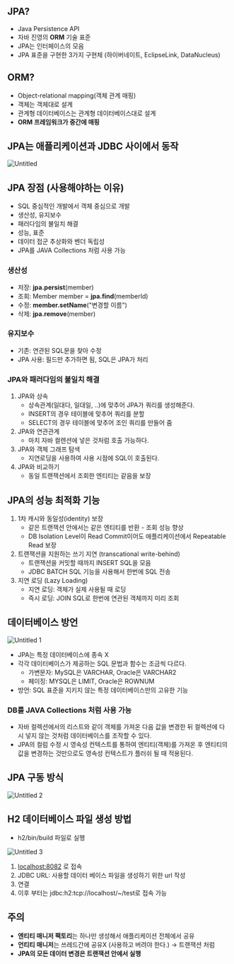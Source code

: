 ## JPA?

- Java Persistence API
- 자바 진영의 **ORM** 기술 표준
- JPA는 인터페이스의 모음
- JPA 표준을 구현한 3가지 구현체 (하이버네이트, EclipseLink, DataNucleus)

## ORM?

- Object-relational mapping(객체 관계 매핑)
- 객체는 객체대로 설계
- 관계형 데이터베이스는 관계형 데이터베이스대로 설계
- **ORM 프레임워크가 중간에 매핑**

## JPA는 애플리케이션과 JDBC 사이에서 동작

![Untitled](https://user-images.githubusercontent.com/72686708/138983415-995f5f0d-235f-489d-aa2e-964c2a3ce9c1.png)

## JPA 장점 (사용해야하는 이유)

- SQL 중심적인 개발에서 객체 중심으로 개발
- 생산성, 유지보수
- 패러다임의 불일치 해결
- 성능, 표준
- 데이터 접군 추상화와 벤더 독립성
- JPA를 JAVA Collections 처럼 사용 가능

### 생산성

- 저장: **jpa.persist**(member)
- 조회: Member member = **jpa.find**(memberId)
- 수정: **member.setName**("변경할 이름")
- 삭제: **jpa.remove**(member)

### 유지보수

- 기존: 연관된 SQL문을 찾아 수정
- JPA 사용: 필드만 추가하면 됨, SQL은 JPA가 처리

### JPA와 패러다임의 불일치 해결

1. JPA와 상속
   - 상속관계(일대다, 일대일, ..)에 맞추어 JPA가 쿼리를 생성해준다.
   - INSERT의 경우 테이블에 맞추어 쿼리를 분할
   - SELECT의 경우 테이블에 맞추어 조인 쿼리를 만들어 줌
2. JPA와 연관관계
   - 마치 자바 컬렌션에 넣은 것처럼 호출 가능하다.
3. JPA와 객체 그래프 탐색
   - 지연로딩을 사용하여 사용 시점에 SQL이 호출된다.
4. JPA와 비교하기
   - 동일 트랜잭션에서 조회한 엔티티는 같음을 보장

## JPA의 성능 최적화 기능

1. 1차 캐시와 동일성(identity) 보장
   - 같은 트랜잭션 안에서는 같은 엔티티를 반환 - 조회 성능 향상
   - DB Isolation Level이 Read Commit이어도 애플리케이션에서 Repeatable Read 보장
2. 트랜잭션을 지원하는 쓰기 지연 (transcational write-behind)
   - 트랜잭션을 커밋할 때까지 INSERT SQL을 모음
   - JDBC BATCH SQL 기능을 사용해서 한번에 SQL 전송
3. 지연 로딩 (Lazy Loading)
   - 지연 로딩: 객체가 실제 사용될 때 로딩
   - 즉시 로딩: JOIN SQL로 한번에 연관된 객체까지 미리 조회

## 데이터베이스 방언

![Untitled 1](https://user-images.githubusercontent.com/72686708/138983432-169bbba9-60c0-4288-ae1b-71c3d986f697.png)

- JPA는 특정 데이터베이스에 종속 X
- 각각 데이터베이스가 제공하는 SQL 문법과 함수는 조금씩 다르다.
  - 가변문자: MySQL은 VARCHAR, Oracle은 VARCHAR2
  - 페이징: MYSQL은 LIMIT, Oracle은 ROWNUM
- 방언: SQL 표준을 지키지 않는 특정 데이터베이스만의 고유한 기능

### DB를 JAVA Collections 처럼 사용 가능

- 자바 컬렉션에서의 리스트와 같이 객체를 가져온 다음 값을 변경한 뒤 컬렉션에 다시 넣지 않는 것처럼 데이터베이스를 조작할 수 있다.
- JPA의 컬럼 수정 시 영속성 컨텍스트를 통하여 엔티티(객체)를 가져온 후 엔티티의 값을 변경하는 것만으로도 영속성 컨텍스트가 플러쉬 될 때 적용된다.

## JPA 구동 방식

![Untitled 2](https://user-images.githubusercontent.com/72686708/138983504-3b882bfb-1e57-46c5-9199-eff1d8b2f3de.png)

## H2 데이터베이스 파일 생성 방법

- h2/bin/build 파일로 실행

![Untitled 3](https://user-images.githubusercontent.com/72686708/138983514-7c99511c-20c7-407a-9733-db0f64c0de18.png)

1. [localhost:8082](http://localhost:8082) 로 접속
2. JDBC URL: 사용할 데이터 베이스 파일을 생성하기 위한 url 작성
3. 연결
4. 이후 부터는 jdbc:h2:tcp://localhost/~/test로 접속 가능

## 주의

- **엔티티 매니저 팩토리**는 하나만 생성해서 애플리케이션 전체에서 공유
- **언티티 매니저**는 쓰레드간에 공유X (사용하고 버려야 한다.) → 트랜잭션 처럼
- **JPA의 모든 데이터 변경은 트랜잭션 안에서 실행**
